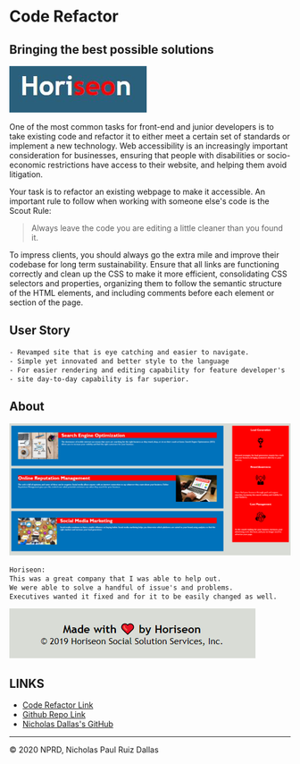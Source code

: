 # Code Refactor
## Bringing the best possible solutions

![L1 logo](./photos/L1.png)

One of the most common tasks for front-end and junior developers is to take existing code and refactor it to either meet a certain set of standards or implement a new technology. Web accessibility is an increasingly important consideration for businesses, ensuring that people with disabilities or socio-economic restrictions have access to their website, and helping them avoid litigation.

Your task is to refactor an existing webpage to make it accessible. An important rule to follow when working with someone else's code is the Scout Rule:

> Always leave the code you are editing a little cleaner than you found it.

To impress clients, you should always go the extra mile and improve their codebase for long term sustainability. Ensure that all links are functioning correctly and clean up the CSS to make it more efficient, consolidating CSS selectors and properties, organizing them to follow the semantic structure of the HTML elements, and including comments before each element or section of the page.

## User Story

```
- Revamped site that is eye catching and easier to navigate. 
- Simple yet innovated and better style to the language 
- For easier rendering and editing capability for feature developer's 
- site day-to-day capability is far superior.
```

## About
![website logo](./photos/website.png)

```
Horiseon:
This was a great company that I was able to help out. 
We were able to solve a handful of issue's and problems.
Executives wanted it fixed and for it to be easily changed as well. 

```

![Footer logo](./photos/Footer.png)


## LINKS

- [Code Refactor Link](https://nicholasd-uci.github.io/code-refactor/)
- [Github Repo Link](https://github.com/nicholasd-uci/code-refactor)
- [Nicholas Dallas's GitHub](https://github.com/nicholasd-uci)

- - -
© 2020 NPRD, Nicholas Paul Ruiz Dallas
